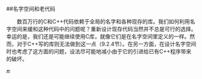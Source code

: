 ##名字空间和老代码

&emsp;&emsp;数百万行的C和C++代码依赖于全局的名字和各种现存的库。我们如何利用名字空间来缓和这种代码中的问题呢？重新设计现存代码当然并不总是可行的选择。幸运的是，我们还是可能继续使用C库，就像它们是在名字空间里定义的一样。然而，对于C++写的库则无法做到这一点（9.2.4节）。在另一方面，在设计名字空间时也考虑了这方面的问题，设法尽可能地减小由于它的引进给已有C++程序带来的破坏。

🔚